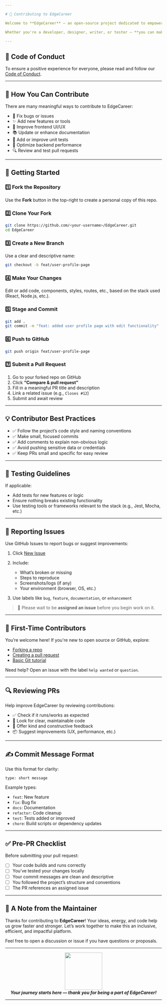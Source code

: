 ```yaml
---

# 🎯 Contributing to EdgeCareer

Welcome to **EdgeCareer** — an open-source project dedicated to empowering users with tools and insights for career advancement. We’re excited to have your support in building a smarter, more impactful platform!

Whether you're a developer, designer, writer, or tester — **you can make a difference here**. 🛠️💡

---
```


## 📜 Code of Conduct

To ensure a positive experience for everyone, please read and follow our [Code of Conduct](CODE_OF_CONDUCT.md).

---

## 🚀 How You Can Contribute

There are many meaningful ways to contribute to EdgeCareer:

* 🐛 Fix bugs or issues
* ✨ Add new features or tools
* 🎨 Improve frontend UI/UX
* 📚 Update or enhance documentation
* 🧪 Add or improve unit tests
* 🔧 Optimize backend performance
* 🔍 Review and test pull requests

---

## 🔧 Getting Started

### 1️⃣ Fork the Repository

Use the **Fork** button in the top-right to create a personal copy of this repo.

### 2️⃣ Clone Your Fork

```bash
git clone https://github.com/<your-username>/EdgeCareer.git
cd EdgeCareer
```

### 3️⃣ Create a New Branch

Use a clear and descriptive name:

```bash
git checkout -b feat/user-profile-page
```

### 4️⃣ Make Your Changes

Edit or add code, components, styles, routes, etc., based on the stack used (React, Node.js, etc.).

### 5️⃣ Stage and Commit

```bash
git add .
git commit -m "feat: added user profile page with edit functionality"
```

### 6️⃣ Push to GitHub

```bash
git push origin feat/user-profile-page
```

### 7️⃣ Submit a Pull Request

1. Go to your forked repo on GitHub
2. Click **“Compare & pull request”**
3. Fill in a meaningful PR title and description
4. Link a related issue (e.g., `Closes #12`)
5. Submit and await review

---

## 💡 Contributor Best Practices

* ✅ Follow the project’s code style and naming conventions
* ✅ Make small, focused commits
* ✅ Add comments to explain non-obvious logic
* ✅ Avoid pushing sensitive data or credentials
* ✅ Keep PRs small and specific for easy review

---

## 🧪 Testing Guidelines

If applicable:

* Add tests for new features or logic
* Ensure nothing breaks existing functionality
* Use testing tools or frameworks relevant to the stack (e.g., Jest, Mocha, etc.)

---

## 🐛 Reporting Issues

Use GitHub Issues to report bugs or suggest improvements:

1. Click [New Issue](https://github.com/amitkumardemo/EdgeCareer/issues/new)
2. Include:

   * What’s broken or missing
   * Steps to reproduce
   * Screenshots/logs (if any)
   * Your environment (browser, OS, etc.)
3. Use labels like `bug`, `feature`, `documentation`, or `enhancement`

> 🔐 Please wait to be **assigned an issue** before you begin work on it.

---

## 🙌 First-Time Contributors

You’re welcome here! If you're new to open source or GitHub, explore:

* [Forking a repo](https://docs.github.com/en/get-started/quickstart/fork-a-repo)
* [Creating a pull request](https://opensource.com/article/19/7/create-pull-request-github)
* [Basic Git tutorial](https://www.freecodecamp.org/news/learn-the-basics-of-git-in-under-10-minutes/)

Need help? Open an issue with the label `help wanted` or `question`.

---

## 🔍 Reviewing PRs

Help improve EdgeCareer by reviewing contributions:

* ✅ Check if it runs/works as expected
* 🧠 Look for clear, maintainable code
* 💬 Offer kind and constructive feedback
* 📦 Suggest improvements (UX, performance, etc.)

---

## ✍️ Commit Message Format

Use this format for clarity:

```
type: short message
```

Example types:

* `feat`: New feature
* `fix`: Bug fix
* `docs`: Documentation
* `refactor`: Code cleanup
* `test`: Tests added or improved
* `chore`: Build scripts or dependency updates

---

## ✅ Pre-PR Checklist

Before submitting your pull request:

* [ ] Your code builds and runs correctly
* [ ] You’ve tested your changes locally
* [ ] Your commit messages are clean and descriptive
* [ ] You followed the project’s structure and conventions
* [ ] The PR references an assigned issue

---

## 🙏 A Note from the Maintainer

Thanks for contributing to **EdgeCareer**! Your ideas, energy, and code help us grow faster and stronger. Let’s work together to make this an inclusive, efficient, and impactful platform.

Feel free to open a discussion or issue if you have questions or proposals.

---

<div align="center">
  <img src="https://media.giphy.com/media/duzpaTbCUy9Vu/giphy.gif" width="120" />
  <br />
  <em><b>Your journey starts here — thank you for being a part of EdgeCareer!</b></em>
</div>

---
